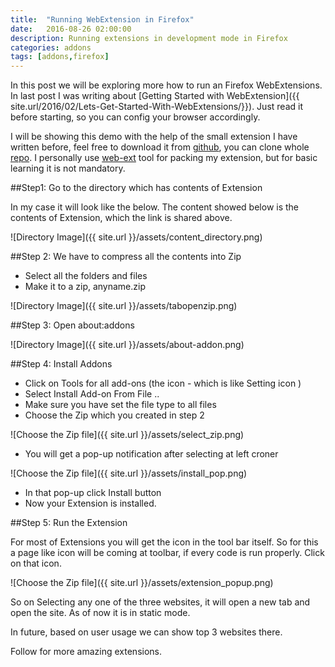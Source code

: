 ```yaml
---
title:  "Running WebExtension in Firefox"
date:   2016-08-26 02:00:00
description: Running extensions in development mode in Firefox
categories: addons
tags: [addons,firefox]
---
```


In this post we will be exploring more how to run an Firefox WebExtensions. In last post I was writing about [Getting Started with WebExtension]({{ site.url/2016/02/Lets-Get-Started-With-WebExtensions/}}). Just read it before starting, so you can config your browser accordingly. 


I will be showing this demo with the help of the small extension I have written before, feel free to download it from [github](https://github.com/iamVP7/MyExtensions/tree/master/tabopen/Firefox), you can clone whole [repo](https://github.com/iamVP7/MyExtensions/).  I personally use [web-ext](https://github.com/mozilla/web-ext) tool for packing my extension, but for basic learning it is not mandatory.


##Step1: Go to the directory which has contents of Extension

In my case it will look like the below. The content showed below is the contents of Extension, which the link is shared above.

![Directory Image]({{  site.url }}/assets/content_directory.png)

##Step 2: We have to compress all the contents into Zip

- Select all the folders and files
- Make it to a zip, anyname.zip

![Directory Image]({{  site.url }}/assets/tabopenzip.png)


##Step 3: Open about:addons

![Directory Image]({{  site.url }}/assets/about-addon.png)

##Step 4: Install Addons

- Click on Tools for all add-ons (the icon - which is like Setting icon )
- Select Install Add-on From File ..
- Make sure you have set the file type to all files
- Choose the Zip which you created in step 2

![Choose the Zip file]({{  site.url }}/assets/select_zip.png)

- You will get a pop-up notification after selecting at left croner

![Choose the Zip file]({{  site.url }}/assets/install_pop.png)

- In that pop-up click Install button
- Now your Extension is installed.

##Step 5: Run the Extension

For most of Extensions you will get the icon in the tool bar itself. So for this a page like icon will be coming at toolbar, if every code is run properly. Click on that icon.

![Choose the Zip file]({{  site.url }}/assets/extension_popup.png)

So on Selecting any one of the three websites, it will open a new tab and open the site. As of now it is in static mode.

In future, based on user usage we can show top 3 websites there. 

Follow for more amazing extensions.

